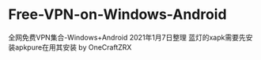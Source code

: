 # Free-VPN-on-Windows-Android
全网免费VPN集合-Windows+Android
2021年1月7日整理
蓝灯的xapk需要先安装apkpure在用其安装
by OneCraftZRX
